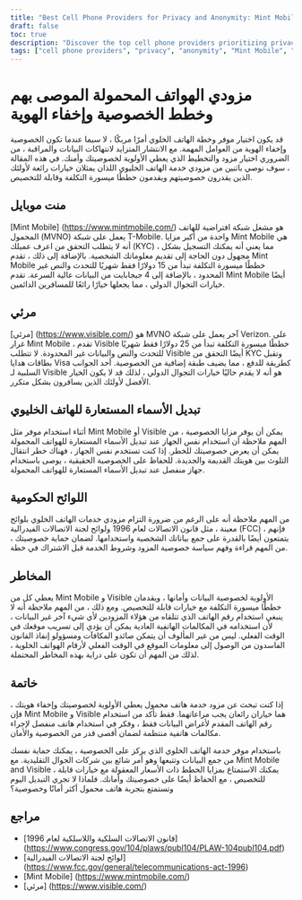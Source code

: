 ```yaml
---
title: "Best Cell Phone Providers for Privacy and Anonymity: Mint Mobile and Visible"
draft: false
toc: true
description: "Discover the top cell phone providers prioritizing privacy and anonymity and learn why Mint Mobile and Visible are great options"
tags: ["cell phone providers", "privacy", "anonymity", "Mint Mobile", "Visible", "mobile virtual network operator", "KYC verification", "gift cards", "affordable plans", "customizable plans", "international roaming", "switching cell phone aliases", "government regulations", "Telecommunications Act of 1996", "FCC regulations", "data privacy", "data security", "mobile plans", "mobile carriers", "mobile networks"]
---
```

 # مزودي الهواتف المحمولة الموصى بهم وخطط الخصوصية وإخفاء الهوية  قد يكون اختيار موفر وخطة الهاتف الخلوي أمرًا مربكًا ، لا سيما عندما تكون الخصوصية وإخفاء الهوية من العوامل المهمة. مع الانتشار المتزايد لانتهاكات البيانات والمراقبة ، من الضروري اختيار مزود والتخطيط الذي يعطي الأولوية لخصوصيتك وأمنك. في هذه المقالة ، سوف نوصي باثنين من مزودي خدمة الهاتف الخليوي اللذان يمثلان خيارات رائعة لأولئك الذين يقدرون خصوصيتهم ويقدمون خططًا ميسورة التكلفة وقابلة للتخصيص.  ## منت موبايل  [Mint Mobile] (https://www.mintmobile.com/) هو مشغل شبكة افتراضية للهاتف المحمول (MVNO) يعمل على شبكة T-Mobile. واحدة من أكبر مزايا Mint Mobile هي أنه لا يتطلب التحقق من اعرف عميلك (KYC) ، مما يعني أنه يمكنك التسجيل بشكل مجهول دون الحاجة إلى تقديم معلوماتك الشخصية. بالإضافة إلى ذلك ، تقدم Mint Mobile خططًا ميسورة التكلفة تبدأ من 15 دولارًا فقط شهريًا للتحدث والنص غير المحدود ، بالإضافة إلى 4 جيجابايت من البيانات عالية السرعة. تقدم Mint Mobile أيضًا خيارات التجوال الدولي ، مما يجعلها خيارًا رائعًا للمسافرين الدائمين.  ## مرئي  [مرئي] (https://www.visible.com/) هو MVNO آخر يعمل على شبكة Verizon. على غرار Mint Mobile ، تقدم Visible خططًا ميسورة التكلفة تبدأ من 25 دولارًا فقط شهريًا للتحدث والنص والبيانات غير المحدودة. لا تتطلب Visible أيضًا التحقق من KYC وتقبل بطاقات هدايا Visa كطريقة للدفع ، مما يضيف طبقة إضافية من الخصوصية. أحد الجوانب السلبية لـ Visible هو أنه لا يقدم حاليًا خيارات التجوال الدولي ، لذلك قد لا يكون الخيار الأفضل لأولئك الذين يسافرون بشكل متكرر.  ## تبديل الأسماء المستعارة للهاتف الخليوي  أثناء استخدام موفر مثل Mint Mobile أو Visible يمكن أن يوفر مزايا الخصوصية ، من المهم ملاحظة أن استخدام نفس الجهاز عند تبديل الأسماء المستعارة للهواتف المحمولة يمكن أن يعرض خصوصيتك للخطر. إذا كنت تستخدم نفس الجهاز ، فهناك خطر انتقال التلوث بين هويتك القديمة والجديدة. للحفاظ على الخصوصية الحقيقية ، يوصى باستخدام جهاز منفصل عند تبديل الأسماء المستعارة للهواتف المحمولة.  ## اللوائح الحكومية  من المهم ملاحظة أنه على الرغم من ضرورة التزام مزودي خدمات الهاتف الخلوي بلوائح معينة ، مثل قانون الاتصالات لعام 1996 ولوائح لجنة الاتصالات الفيدرالية (FCC) ، فإنهم يتمتعون أيضًا بالقدرة على جمع بياناتك الشخصية واستخدامها. لضمان حماية خصوصيتك ، من المهم قراءة وفهم سياسة خصوصية المزود وشروط الخدمة قبل الاشتراك في خطة.  ## المخاطر  يعطي كل من Mint Mobile و Visible الأولوية لخصوصية البيانات وأمانها ، ويقدمان خططًا ميسورة التكلفة مع خيارات قابلة للتخصيص. ومع ذلك ، من المهم ملاحظة أنه لا ينبغي استخدام رقم الهاتف الذي تتلقاه من هؤلاء المزودين لأي شيء آخر غير البيانات ، لأن استخدامه في المكالمات الهاتفية العادية يمكن أن يؤدي إلى تسريب موقعك في الوقت الفعلي. ليس من غير المألوف أن يتمكن صائدو المكافآت ومسؤولو إنفاذ القانون الفاسدون من الوصول إلى معلومات الموقع في الوقت الفعلي لأرقام الهواتف الخلوية ، لذلك من المهم أن تكون على دراية بهذه المخاطر المحتملة.  ## خاتمة  إذا كنت تبحث عن مزود خدمة هاتف محمول يعطي الأولوية لخصوصيتك وإخفاء هويتك ، فإن Mint Mobile و Visible هما خياران رائعان يجب مراعاتهما. فقط تأكد من استخدام رقم الهاتف المقدم لأغراض البيانات فقط ، وفكر في استخدام هاتف منفصل لإجراء مكالمات هاتفية منتظمة لضمان أقصى قدر من الخصوصية والأمان.  باستخدام موفر خدمة الهاتف الخلوي الذي يركز على الخصوصية ، يمكنك حماية نفسك من جمع البيانات وتتبعها وهو أمر شائع بين شركات الجوال التقليدية. مع Mint Mobile and Visible ، يمكنك الاستمتاع بمزايا الخطط ذات الأسعار المعقولة مع خيارات قابلة للتخصيص ، مع الحفاظ أيضًا على خصوصيتك وأمانك. فلماذا لا تجري التبديل اليوم وتستمتع بتجربة هاتف محمول أكثر أمانًا وخصوصية؟  ## مراجع  - [قانون الاتصالات السلكية واللاسلكية لعام 1996] (https://www.congress.gov/104/plaws/publ104/PLAW-104publ104.pdf) - [لوائح لجنة الاتصالات الفيدرالية] (https://www.fcc.gov/general/telecommunications-act-1996) - [Mint Mobile] (https://www.mintmobile.com/) - [مرئي] (https://www.visible.com/)